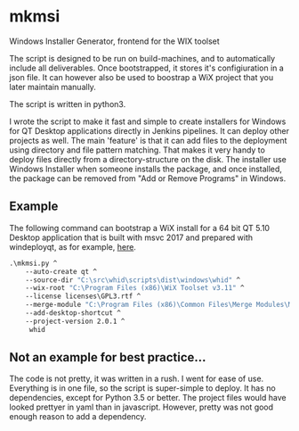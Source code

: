 # mkmsi
Windows Installer Generator, frontend for the WIX toolset

The script is designed to be run on build-machines, and to automatically include all deliverables. Once bootstrapped, it stores it's configiuration in a json file. It can however also be used to boostrap a WiX project that you later maintain manually.

The script is written in python3.

I wrote the script to make it fast and simple to create installers for Windows for QT Desktop applications directly in Jenkins pipelines. It can deploy other projects as well. The main 'feature' is that it can add files to the deployment using directory and file pattern matching. That makes it very handy to deploy files directly from a directory-structure on the disk. The installer use Windows Installer when someone installs the package, and once installed, the package can be removed from "Add or Remove Programs" in Windows.

## Example
The following command can bootstrap a WiX install for a 64 bit QT 5.10 Desktop application that is built with msvc 2017 and prepared with windeployqt, as for example, [here](https://github.com/jgaa/whid/blob/master/scripts/package-windows.bat).

```cmd
.\mkmsi.py ^
    --auto-create qt ^
    --source-dir "C:\src\whid\scripts\dist\windows\whid" ^
    --wix-root "C:\Program Files (x86)\WiX Toolset v3.11" ^
    --license licenses\GPL3.rtf ^
    --merge-module "C:\Program Files (x86)\Common Files\Merge Modules\Microsoft_VC140_CRT_x64.msm" ^
    --add-desktop-shortcut ^
    --project-version 2.0.1 ^
     whid
```

## Not an example for best practice...
The code is not pretty, it was written in a rush. I went for ease of use. Everything is in one file, so the script is super-simple to deploy. It has no dependencies, except for Python 3.5 or better. The project files would have looked prettyer in yaml than in javascript. However, pretty was not good enough reason to add a dependency. 
